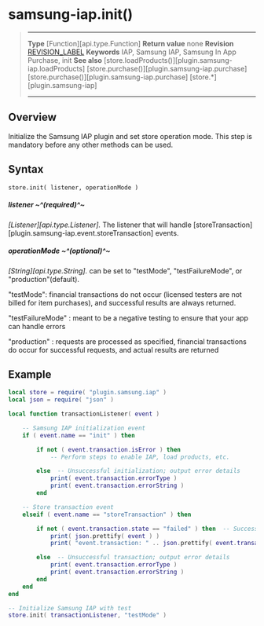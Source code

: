 # samsung-iap.init()

> --------------------- ------------------------------------------------------------------------------------------
> __Type__              [Function][api.type.Function]
> __Return value__      none
> __Revision__          [REVISION_LABEL](REVISION_URL)
> __Keywords__           IAP, Samsung IAP, Samsung In App Purchase, init
> __See also__          [store.loadProducts()][plugin.samsung-iap.loadProducts]
>						[store.purchase()][plugin.samsung-iap.purchase]
>						[store.purchase()][plugin.samsung-iap.purchase]
>						[store.*][plugin.samsung-iap]
> --------------------- ------------------------------------------------------------------------------------------


## Overview

Initialize the Samsung IAP plugin and set store operation mode. This step is mandatory before any other methods can be used.


## Syntax

	store.init( listener, operationMode )

##### listener ~^(required)^~
_[Listener][api.type.Listener]._ The listener that will handle [storeTransaction][plugin.samsung-iap.event.storeTransaction] events.


##### operationMode ~^(optional)^~
_[String][api.type.String]._ can be set to "testMode", "testFailureMode", or "production"(default).

"testMode": financial transactions do not occur (licensed testers are not billed for item purchases), and successful results are always returned.

"testFailureMode" : meant to be a negative testing to ensure that your app can handle errors

"production" : requests are processed as specified, financial transactions do occur for successful requests, and actual results are returned

## Example

``````lua
local store = require( "plugin.samsung.iap" )
local json = require( "json" )

local function transactionListener( event )

	-- Samsung IAP initialization event
	if ( event.name == "init" ) then

		if not ( event.transaction.isError ) then
			-- Perform steps to enable IAP, load products, etc.

		else  -- Unsuccessful initialization; output error details
			print( event.transaction.errorType )
			print( event.transaction.errorString )
		end

	-- Store transaction event
	elseif ( event.name == "storeTransaction" ) then

		if not ( event.transaction.state == "failed" ) then  -- Successful transaction
			print( json.prettify( event ) )
			print( "event.transaction: " .. json.prettify( event.transaction ) )

		else  -- Unsuccessful transaction; output error details
			print( event.transaction.errorType )
			print( event.transaction.errorString )
		end
	end
end

-- Initialize Samsung IAP with test
store.init( transactionListener, "testMode" )
``````
